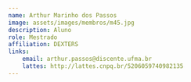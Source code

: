 ```yaml
---
name: Arthur Marinho dos Passos
image: assets/images/membros/m45.jpg
description: Aluno
role: Mestrado
affiliation: DEXTERS
links:
	email: arthur.passos@discente.ufma.br
	lattes: http://lattes.cnpq.br/5206059740982135
---
```


